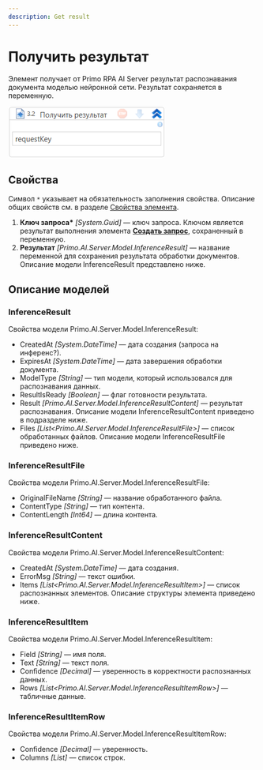 ```yaml
---
description: Get result
---
```


# Получить результат

Элемент получает от Primo RPA AI Server результат распознавания документа моделью нейронной сети. Результат сохраняется в переменную.

![](<../../../.gitbook/assets1/windows_items/WFPrimoAIGetInference.png>)


## Свойства
Символ `*` указывает на обязательность заполнения свойства. Описание общих свойств см. в разделе [Свойства элемента](https://docs.primo-rpa.ru/primo-rpa/primo-studio/process/elements#svoistva-elementa).
  
1. **Ключ запроса\*** *[System.Guid]* — ключ запроса. Ключом является результат выполнения элемента [**Создать запрос**](https://github.com/PrimoRPA/Docs.Rus/blob/1299-%D0%BD%D0%B0%D0%BF%D0%B8%D1%81%D0%B0%D1%82%D1%8C-%D0%B4%D0%BE%D0%BA%D1%83%D0%BC%D0%B5%D0%BD%D1%82-%D0%BF%D0%BE-primoai/g_elements/el_extra/ai_server/createrequest.md), сохраненный в переменную.
1. **Результат** *[Primo.AI.Server.Model.InferenceResult]* — название переменной для сохранения результата обработки документов. Описание модели InferenceResult представлено ниже.


## Описание моделей

### InferenceResult

Свойства модели Primo.AI.Server.Model.InferenceResult:
- CreatedAt *[System.DateTime]* — дата создания (запроса на инференс?).
- ExpiresAt *[System.DateTime]* — дата завершения обработки документа.
- ModelType *[String]* — тип модели, который использовался для распознавания данных.
- ResultIsReady *[Boolean]* — флаг готовности результата. 
- Result *[Primo.AI.Server.Model.InferenceResultContent]* — результат распознавания. Описание модели InferenceResultContent приведено в подразделе ниже.
- Files *[List<Primo.AI.Server.Model.InferenceResultFile>]* — список обработанных файлов. Описание модели InferenceResultFile приведено ниже.


### InferenceResultFile

Свойства модели Primo.AI.Server.Model.InferenceResultFile:
- OriginalFileName *[String]* — название обработанного файла.
- ContentType *[String]* — тип контента.
- ContentLength *[Int64]* — длина контента.

### InferenceResultContent

Свойства модели Primo.AI.Server.Model.InferenceResultContent:
- CreatedAt *[System.DateTime]* — дата создания.
- ErrorMsg *[String]* — текст ошибки.
- Items *[List<Primo.AI.Server.Model.InferenceResultItem>]* — список распознанных элементов. Описание структуры элемента приведено ниже.

### InferenceResultItem

Свойства модели Primo.AI.Server.Model.InferenceResultItem:
- Field *[String]* — имя поля.
- Text *[String]* — текст поля.
- Confidence *[Decimal]* — уверенность в корректности распознанных данных.
- Rows *[List<Primo.AI.Server.Model.InferenceResultItemRow>]* — табличные данные.

### InferenceResultItemRow

Свойства модели Primo.AI.Server.Model.InferenceResultItemRow:
- Confidence *[Decimal]* — уверенность.
- Columns *[List<String>]* — список строк.
